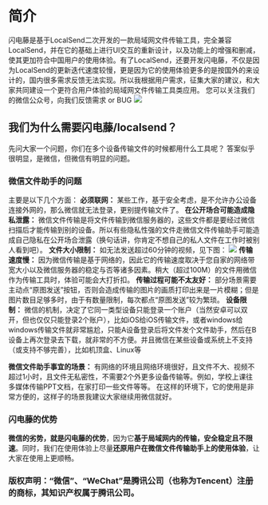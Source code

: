 # 简介

  闪电藤是基于LocalSend二次开发的一款局域网文件传输工具，完全兼容LocalSend，并在它的基础上进行UI交互的重新设计，以及功能上的增强和删减，使其更加符合中国用户的使用体验。有了LocalSend，还要开发闪电藤，不仅是因为LocalSend的更新迭代速度较慢，更是因为它的使用体验更多的是按国外的来设计的，国内很多需求反馈无法实现。所以我根据用户需求，征集大家的建议，和大家共同建设一个更符合用户体验的局域网文件传输工具类应用。
  您可以关注我们的微信公众号，向我们反馈需求 or BUG
<img style="max-height: 200px;" src="https://cdn.zishu.life/docs/gzh.jpg" />

## 我们为什么需要闪电藤/localsend？
先问大家一个问题，你们在多个设备传输文件的时候都用什么工具呢？
答案似乎很明显，是微信，但微信有明显的问题。

### 微信文件助手的问题
主要是以下几个方面：
  **必须联网：**
    某些工作，基于安全考虑，是不允许办公设备连接外网的，那么微信就无法登录，更别提传输文件了。
  **在公开场合可能造成隐私泄露：**
    微信文件传输是将文件传输到微信服务器的，这些文件都是要经过微信扫描后才能传输到别的设备。所以有些隐私性强的文件走微信文件传输助手可能造成自己隐私在公开场合泄露（换句话讲，你肯定不想自己的私人文件在工作时被别人看到吧）。
  **文件大小限制：**
    如无法发送超过60分钟的视频，见下图：
    <img style="max-height: 160px;" src="https://cdn.zishu.life/docs/1.mm.jpg" />
  **传输速度慢：**
    因为微信传输是基于网络的，因此它的传输速度取决于您自家的网络带宽大小以及微信服务器的稳定与否等诸多因素。稍大（超过100M）的文件用微信作为传输工具时，体验可能会大打折扣。
  **传输过程可能不太友好：**
    部分场景需要主动点“原图发送”按钮，否则会造成传输的图片的画质打印出来是一片模糊；但是图片数目足够多时，由于有数量限制，每次都点“原图发送”较为繁琐。
  **设备限制：**
    微信的机制，决定了它同一类型设备只能登录一个账户（当然安卓可以双开，但也仅仅只能登录2个账户），比如iOS给iOS传输文件，或者windows给windows传输文件就非常尴尬，只能A设备登录后将文件发个文件助手，然后在B设备上再次登录去下载，就非常的不方便。并且微信在某些设备或系统上不支持（或支持不够完善），比如机顶盒、Linux等

**微信文件助手事宜的场景：**
  有网络的环境且网络环境很好，且文件不大、视频不超过1小时，且文件无私密性，不需要2个外更多设备传输等。例如，学校上课往多媒体传输PPT文档，在家打印一些文件等等。
在这样的环境下，它的使用是非常方便的，这样子的场景我建议大家继续用微信就好。

### 闪电藤的优势
  **微信的劣势，就是闪电藤的优势**，因为它**基于局域网内的传输，安全稳定且不限速**。同时，我们在使用体验上尽量**还原用户在微信文件传输助手上的使用体验**，让大家在使用上更顺畅。

### 版权声明：“微信”、“WeChat”是腾讯公司（也称为Tencent）注册的商标，其知识产权属于腾讯公司。
